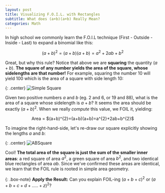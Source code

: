 ```yaml
---
layout: post
title: Visualizing F.O.I.L. with Rectangles
subtitle: What does (a+b)(a+b) Really Mean?
categories: Math
---
```


In high school we commonly learn the F.O.I.L technique (First - Outside - Inside - Last) to expand a binomial like this: <br />

$$(a+b)^{2}=(a+b)(a+b)=a^{2}+2ab+b^{2}$$

Great, but why this rule? Notice that above we are **squaring** the quantity $(a+b)$. 
**The square of any number yields the area of the square, whose sidelengths are that number!** 
For example, squaring the number 10 will yield 100 which is the area of a square with side length 10: <br />

{: .center}
![Simple Square](/img/Square.png)

Given two positive numbers $a$ and $b$ (eg. 2 and 6, or 19 and 88), what is the area of a square whose sidelength is $a+b$? It seems the area should be exactly $(a+b)^{2}$. When we really _compute_ this value, we FOIL it, yielding:
<p align='center'>
Area = $(a+b)^{2}=(a+b)(a+b)=a^{2}+2ab+b^{2}$
  </p>

To imagine the right-hand-side, let's re-draw our square explicitly showing the lengths $a$ and $b$: <br />

{: .center}
![ABSquare](/img/absquare.png)

Cool! **The total area of the square is just the sum of the smaller inner areas**: a red square of area $a^{2}$, a green square of area $b^{2}$, and two identical blue rectangles of area $ab$. 
Since we've confirmed these areas are identical, we learn that the FOIL rule is rooted in simple area geometry. <br /> 

{: .box-note} 
**Apply the Result:** Can you explain FOIL-ing $(a+b+c)^{2}$ or $(a+b+c+d+.....+z)^{2}$?






